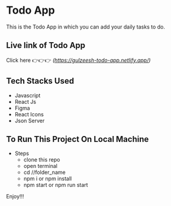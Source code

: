 # Todo App
This is the Todo App in which you can add your daily tasks to do.

## Live link of Todo App
Click here :point_right::point_right::point_right: _(https://gulzeesh-todo-app.netlify.app/)_

## Tech Stacks Used
* Javascript
* React Js
* Figma
* React Icons
* Json Server

## To Run This Project On Local Machine
* Steps
  * clone this repo
  * open terminal
  * cd //folder_name
  * npm i or npm install
  * npm start or npm run start

Enjoy!!!
